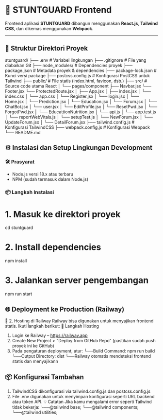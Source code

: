 # 🚀 STUNTGUARD Frontend

Frontend aplikasi **STUNTGUARD** dibangun menggunakan **React.js**, **Tailwind CSS**, dan dikemas menggunakan **Webpack**.

---

## 📁 Struktur Direktori Proyek ##
stuntguard/
├── .env # Variabel lingkungan
├── .gitignore # File yang diabaikan Git
├── node_modules/ # Dependencies proyek
├── package.json # Metadata proyek & dependencies
├── package-lock.json # Kunci versi package
├── postcss.config.js # Konfigurasi PostCSS untuk Tailwind
├── public/ # File statis (index.html, favicon, dsb.)
├── src/ # Source code utama React
│ └── pages/component
      ├── Navbar.jsx
      └── Footer.jsx
      └── ProtectedRoute.jsx
│ ├── App.jsx
│ ├── index.jsx
│ └── index.css
│ └── app.css
│ └── Register.jsx
│ └── login.jsx
│ └── Home.jsx
│ └── Prediction.jsx
│ └── Education.jsx
│ └── Forum.jsx
│ └── ChatBot.jsx
│ └── user.jsx
│ └── EditProfile.jsx
│ └── ResetPwd.jsx
│ └── ForgotPwd.jsx
│ └── EducattionNutrition.jsx
│ └── api.js
│ └── app.test.js
│ └── reportWebVitals.js
│ └── setupTest.js
│ └── NewForum.jsx
│ └── UpdateForum.jsx
│ └── DetailForum.jsx
├── tailwind.config.js # Konfigurasi TailwindCSS
├── webpack.config.js # Konfigurasi Webpack
└── README.md


## ⚙️ Instalasi dan Setup Lingkungan Development ##

### 🛠 Prasyarat

- Node.js versi 18.x atau terbaru
- NPM (sudah termasuk dalam Node.js)

### 📦 Langkah Instalasi

# 1. Masuk ke direktori proyek
cd stuntguard

# 2. Install dependencies
npm install

# 3. Jalankan server pengembangan
npm run start



## 🌐 Deployment ke Production (Railway) ##

🚀 2. Hosting di Railway
Railway bisa digunakan untuk menyajikan frontend statis. Ikuti langkah berikut:
🔸 Langkah Hosting
1. Login ke Railway – https://railway.app
2. Create New Project > "Deploy from GitHub Repo" (pastikan sudah push proyek ini ke GitHub)
3. Pada pengaturan deployment, atur:
   └──Build Command: npm run build
   └──Output Directory: dist
   └──Railway otomatis mendeteksi frontend statis dan menyajikann


## 📦 Konfigurasi Tambahan ##

  1. TailwindCSS dikonfigurasi via tailwind.config.js dan postcss.config.js
  2. File .env digunakan untuk menyimpan konfigurasi seperti URL backend atau token API.
💡 Catatan
  Jika kamu mengalami error seperti Tailwind tidak bekerja:
  └──@tailwind base;
  └──@tailwind components;
  └──@tailwind utilities;